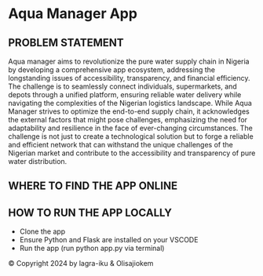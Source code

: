 # Aqua Manager App

## PROBLEM STATEMENT
Aqua manager aims to revolutionize the pure water supply chain in Nigeria by developing a comprehensive app ecosystem, addressing the longstanding issues of accessibility, transparency, and financial efficiency. 
The challenge is to seamlessly connect individuals, supermarkets, and depots through a unified platform, ensuring reliable water delivery while navigating the complexities of the Nigerian logistics landscape. 
While Aqua Manager strives to optimize the end-to-end supply chain, it acknowledges the external factors that might pose challenges, emphasizing the need for adaptability and resilience in the face of ever-changing circumstances. 
The challenge is not just to create a technological solution but to forge a reliable and efficient network that can withstand the unique challenges of the Nigerian market and contribute to the accessibility and transparency of pure water distribution.

## WHERE TO FIND THE APP ONLINE


## HOW TO RUN THE APP LOCALLY
- Clone the app
- Ensure Python and Flask are installed on your VSCODE
- Run the app (run python app.py via terminal)

&copy; Copyright 2024 by lagra-iku & Olisajiokem

